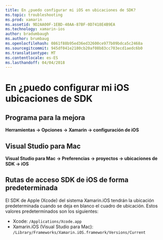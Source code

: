```yaml
---
title: En ¿puedo configurar mi iOS en ubicaciones de SDK?
ms.topic: troubleshooting
ms.prod: xamarin
ms.assetid: 9D2AA00F-1EBD-40AA-87BF-0D7418E4B9EA
ms.technology: xamarin-ios
author: bradumbaugh
ms.author: brumbaug
ms.openlocfilehash: 0861f88b95ed36ed32600ce977b09bdca5c2468a
ms.sourcegitcommit: 945df041e2180cb20af08b83cc703ecd1aedc6b0
ms.translationtype: MT
ms.contentlocale: es-ES
ms.lasthandoff: 04/04/2018
---
```

# <a name="where-can-i-set-my-ios-sdk-locations"></a>En ¿puedo configurar mi iOS ubicaciones de SDK

## <a name="visual-studio"></a>Programa para la mejora
**Herramientas -> Opciones -> Xamarin -> configuración de iOS**

## <a name="visual-studio-for-mac"></a>Visual Studio para Mac
**Visual Studio para Mac -> Preferencias -> proyectos -> ubicaciones de SDK -> iOS**

## <a name="default-ios-sdk-paths"></a>Rutas de acceso SDK de iOS de forma predeterminada
El SDK de Apple (Xcode) del sistema Xamarin.iOS tendrán la ubicación predeterminada cuando se deja en blanco el cuadro de ubicación. Estos valores predeterminados son los siguientes:

- Xcode: `/Applications/Xcode.app`
- Xamarin.iOS (Visual Studio para Mac): `/Library/Frameworks/Xamarin.iOS.framework/Versions/Current`

